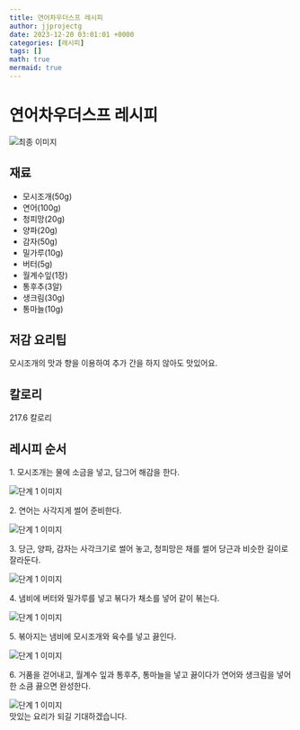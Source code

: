 ```yaml
---
title: 연어차우더스프 레시피
author: jjprojectg
date: 2023-12-20 03:01:01 +0000
categories: [레시피]
tags: []
math: true
mermaid: true
---
```

<meta name="og:type" content="website"/>
<meta charset="UTF-8"/>
<div class="header">
  <h1>연어차우더스프 레시피</h1>
</div>

<div class="container my-4">
  <div class="row">
    <div class="col-12 col-md-6">
      <div class="recipe-image">
        <img src="http://www.foodsafetykorea.go.kr/uploadimg/cook/10_00514_2.png" class="step-image" alt="최종 이미지"/>
      </div>
    </div>
    <div class="col-12 col-md-6">
      <div class="ingredients">
        <h2>재료</h2>
        <ul class="card">
          <li> 모시조개(50g) </li>
          <li>  연어(100g) </li>
          <li>  청피망(20g) </li>
          <li> 양파(20g) </li>
          <li>  감자(50g) </li>
          <li>  밀가루(10g) </li>
          <li>  버터(5g) </li>
          <li> 월계수잎(1장) </li>
          <li>  통후추(3알) </li>
          <li>  생크림(30g) </li>
          <li>  통마늘(10g) </li>
</ul>
      </div>
    </div>
    <div class="col-12 col-md-6">
      <div class="ingredients">
        <h2>저감 요리팁</h2>
        <div class="card"> 
          <p>
            모시조개의 맛과 향을 이용하여 추가 간을 하지 않아도 맛있어요.
          </p>
        </div>
      </div>
      <div class="ingredients">
        <h2>칼로리</h2>
        <div class="card"> 
          <p>
            217.6 칼로리
          </p>
        </div>
      </div>
    </div>
  </div>

  <h2 class="my-4">레시피 순서</h2>
  <div class="card recipe-card">
    <div class="card-body recipe-step">
      <p class="card-text step-description">1. 모시조개는 물에 소금을 넣고, 담그어
해감을 한다.</p>
      <img src="http://www.foodsafetykorea.go.kr/uploadimg/cook/20_00514_1.png" alt="단계 1 이미지" class="step-image"/>
    </div>
  </div>
  <div class="card recipe-card">
    <div class="card-body recipe-step">
      <p class="card-text step-description">2. 연어는 사각지게 썰어 준비한다.</p>
      <img src="http://www.foodsafetykorea.go.kr/uploadimg/cook/20_00514_2.png" alt="단계 1 이미지" class="step-image"/>
    </div>
  </div>
  <div class="card recipe-card">
    <div class="card-body recipe-step">
      <p class="card-text step-description">3. 당근, 양파, 감자는 사각크기로 썰어
놓고, 청피망은 채를 썰어 당근과
비슷한 길이로 잘라둔다.</p>
      <img src="http://www.foodsafetykorea.go.kr/uploadimg/cook/20_00514_3.png" alt="단계 1 이미지" class="step-image"/>
    </div>
  </div>
  <div class="card recipe-card">
    <div class="card-body recipe-step">
      <p class="card-text step-description">4. 냄비에 버터와 밀가루를 넣고 볶다가
채소를 넣어 같이 볶는다.</p>
      <img src="http://www.foodsafetykorea.go.kr/uploadimg/cook/20_00514_4.png" alt="단계 1 이미지" class="step-image"/>
    </div>
  </div>
  <div class="card recipe-card">
    <div class="card-body recipe-step">
      <p class="card-text step-description">5. 볶아지는 냄비에 모시조개와 육수를
넣고 끓인다.</p>
      <img src="http://www.foodsafetykorea.go.kr/uploadimg/cook/20_00514_5.png" alt="단계 1 이미지" class="step-image"/>
    </div>
  </div>
  <div class="card recipe-card">
    <div class="card-body recipe-step">
      <p class="card-text step-description">6. 거품을 걷어내고, 월계수 잎과 통후추,
통마늘을 넣고 끓이다가 연어와
생크림을 넣어 한 소큼 끓으면 완성한다.</p>
      <img src="http://www.foodsafetykorea.go.kr/uploadimg/cook/20_00514_6.png" alt="단계 1 이미지" class="step-image"/>
    </div>
  </div>

</div>
맛있는 요리가 되길 기대하겠습니다.
